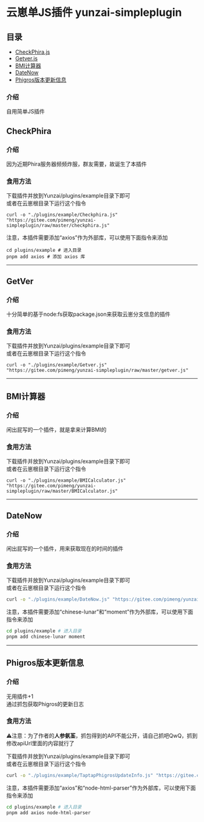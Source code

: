 # 云崽单JS插件 yunzai-simpleplugin

## 目录
- [CheckPhira.js](https://gitee.com/pimeng/yunzai-simpleplugin#CheckPhira)
- [Getver.js](https://gitee.com/pimeng/yunzai-simpleplugin#GetVer)
- [BMI计算器](https://gitee.com/pimeng/yunzai-simpleplugin#BMI%E8%AE%A1%E7%AE%97%E5%99%A8)
- [DateNow](https://gitee.com/pimeng/yunzai-simpleplugin#DateNow)
- [Phigros版本更新信息](https://gitee.com/pimeng/yunzai-simpleplugin#Phigros版本更新信息)
### 介绍
自用简单JS插件

## CheckPhira   

### 介绍
因为近期Phira服务器频频炸服，群友需要，故诞生了本插件

### 食用方法
下载插件并放到Yunzai/plugins/example目录下即可<br>
或者在云崽根目录下运行这个指令   
``` 
curl -o "./plugins/example/Checkphira.js" "https://gitee.com/pimeng/yunzai-simpleplugin/raw/master/checkphira.js"
```
注意，本插件需要添加“axios”作为外部库，可以使用下面指令来添加
```
cd plugins/example # 进入目录
pnpm add axios # 添加 axios 库
```

***

## GetVer
### 介绍
十分简单的基于node:fs获取package.json来获取云崽分支信息的插件

### 食用方法
下载插件并放到Yunzai/plugins/example目录下即可<br>
或者在云崽根目录下运行这个指令   
``` 
curl -o "./plugins/example/Getver.js" "https://gitee.com/pimeng/yunzai-simpleplugin/raw/master/getver.js"
```

***

## BMI计算器
### 介绍   

闲出屁写的一个插件，就是拿来计算BMI的

### 食用方法
下载插件并放到Yunzai/plugins/example目录下即可<br>
或者在云崽根目录下运行这个指令   
``` 
curl -o "./plugins/example/BMICalculator.js" "https://gitee.com/pimeng/yunzai-simpleplugin/raw/master/BMICalculator.js"
```


***

## DateNow
### 介绍   

闲出屁写的一个插件，用来获取现在的时间的插件

### 食用方法
下载插件并放到Yunzai/plugins/example目录下即可<br>
或者在云崽根目录下运行这个指令   
``` bash
curl -o "./plugins/example/DateNow.js" "https://gitee.com/pimeng/yunzai-simpleplugin/raw/master/DateNow.js"
```
注意，本插件需要添加“chinese-lunar”和“moment”作为外部库，可以使用下面指令来添加
``` bash
cd plugins/example # 进入目录
pnpm add chinese-lunar moment
```

***

## Phigros版本更新信息
### 介绍   
   
无用插件+1   
通过抓包获取Phigros的更新日志
   
### 食用方法
   
⚠️注意：为了作者的**人参氨荃**，抓包得到的API不能公开，请自己抓吧QwQ，抓到修改apiUrl里面的内容就行了

下载插件并放到Yunzai/plugins/example目录下即可<br>
或者在云崽根目录下运行这个指令   

``` bash
curl -o "./plugins/example/TaptapPhigrosUpdateInfo.js" "https://gitee.com/pimeng/yunzai-simpleplugin/raw/master/TaptapPhigrosUpdateInfo.js"
```
注意，本插件需要添加“axios”和“node-html-parser”作为外部库，可以使用下面指令来添加
``` bash
cd plugins/example # 进入目录
pnpm add axios node-html-parser
```
